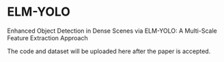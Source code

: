 # ELM-YOLO
Enhanced Object Detection in Dense Scenes via ELM-YOLO: A Multi-Scale Feature Extraction Approach

The code and dataset will be uploaded here after the paper is accepted.
